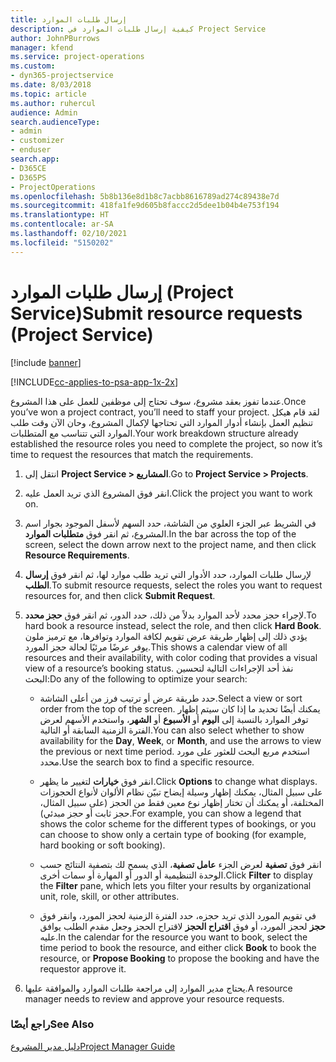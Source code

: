 ```yaml
---
title: إرسال طلبات الموارد
description: كيفية إرسال طلبات الموارد في Project Service
author: JohnPBurrows
manager: kfend
ms.service: project-operations
ms.custom:
- dyn365-projectservice
ms.date: 8/03/2018
ms.topic: article
ms.author: ruhercul
audience: Admin
search.audienceType:
- admin
- customizer
- enduser
search.app:
- D365CE
- D365PS
- ProjectOperations
ms.openlocfilehash: 5b8b136e8d1b8c7acbb8616789ad274c89438e7d
ms.sourcegitcommit: 418fa1fe9d605b8faccc2d5dee1b04b4e753f194
ms.translationtype: HT
ms.contentlocale: ar-SA
ms.lasthandoff: 02/10/2021
ms.locfileid: "5150202"
---
```

# <a name="submit-resource-requests-project-service"></a><span data-ttu-id="1e4ae-103">إرسال طلبات الموارد (Project Service)</span><span class="sxs-lookup"><span data-stu-id="1e4ae-103">Submit resource requests (Project Service)</span></span>

[!include [banner](../includes/psa-now-project-operations.md)]

[!INCLUDE[cc-applies-to-psa-app-1x-2x](../includes/cc-applies-to-psa-app-1x-2x.md)]

<span data-ttu-id="1e4ae-104">عندما تفوز بعقد مشروع، سوف تحتاج إلى موظفين للعمل على هذا المشروع.</span><span class="sxs-lookup"><span data-stu-id="1e4ae-104">Once you’ve won a project contract, you’ll need to staff your project.</span></span> <span data-ttu-id="1e4ae-105">لقد قام هيكل تنظيم العمل بإنشاء أدوار الموارد التي تحتاجها لإكمال المشروع، وحان الآن وقت طلب الموارد التي تتناسب مع المتطلبات.</span><span class="sxs-lookup"><span data-stu-id="1e4ae-105">Your work breakdown structure already established the resource roles you need to complete the project, so now it’s time to request the resources that match the requirements.</span></span>  
  
1.  <span data-ttu-id="1e4ae-106">انتقل إلى **Project Service > المشاريع**.</span><span class="sxs-lookup"><span data-stu-id="1e4ae-106">Go to **Project Service > Projects**.</span></span>  
  
2.  <span data-ttu-id="1e4ae-107">انقر فوق المشروع الذي تريد العمل عليه.</span><span class="sxs-lookup"><span data-stu-id="1e4ae-107">Click the project you want to work on.</span></span>  
  
3.  <span data-ttu-id="1e4ae-108">في الشريط عبر الجزء العلوي من الشاشة، حدد السهم لأسفل الموجود بجوار اسم المشروع، ثم انقر فوق **متطلبات الموارد**.</span><span class="sxs-lookup"><span data-stu-id="1e4ae-108">In the bar across the top of the screen, select the down arrow next to the project name, and then click **Resource Requirements**.</span></span>  
  
4.  <span data-ttu-id="1e4ae-109">لإرسال طلبات الموارد، حدد الأدوار التي تريد طلب موارد لها، ثم انقر فوق **إرسال الطلب‬**.</span><span class="sxs-lookup"><span data-stu-id="1e4ae-109">To submit resource requests, select the roles you want to request resources for, and then click **Submit Request**.</span></span>  
  
5.  <span data-ttu-id="1e4ae-110">لإجراء حجز محدد لأحد الموارد بدلاً من ذلك، حدد الدور، ثم انقر فوق **حجز محدد‬**.</span><span class="sxs-lookup"><span data-stu-id="1e4ae-110">To hard book a resource instead, select the role, and then click **Hard Book**.</span></span> <span data-ttu-id="1e4ae-111">يؤدي ذلك إلى إظهار طريقة عرض تقويم لكافة الموارد وتوافرها، مع ترميز ملون يوفر عرضًا مرئيًا لحالة حجز المورد.</span><span class="sxs-lookup"><span data-stu-id="1e4ae-111">This shows a calendar view of all resources and their availability, with color coding that provides a visual view of a resource’s booking status.</span></span> <span data-ttu-id="1e4ae-112">نفذ أحد الإجراءات التالية لتحسين البحث:</span><span class="sxs-lookup"><span data-stu-id="1e4ae-112">Do any of the following to optimize your search:</span></span>  
  
    -   <span data-ttu-id="1e4ae-113">حدد طريقة عرض أو ترتيب فرز من أعلى الشاشة.</span><span class="sxs-lookup"><span data-stu-id="1e4ae-113">Select a view or sort order from the top of the screen.</span></span> <span data-ttu-id="1e4ae-114">يمكنك أيضًا تحديد ما إذا كان سيتم إظهار توفر الموارد بالنسبة إلى **اليوم** أو **الأسبوع** أو **الشهر**، واستخدم الأسهم لعرض الفترة الزمنية السابقة أو التالية.</span><span class="sxs-lookup"><span data-stu-id="1e4ae-114">You can also select whether to show availability for the **Day**, **Week**, or **Month**, and use the arrows to view the previous or next time period.</span></span> <span data-ttu-id="1e4ae-115">استخدم مربع البحث للعثور على مورد محدد.</span><span class="sxs-lookup"><span data-stu-id="1e4ae-115">Use the search box to find a specific resource.</span></span>  
  
    -   <span data-ttu-id="1e4ae-116">انقر فوق **خيارات** لتغيير ما يظهر.</span><span class="sxs-lookup"><span data-stu-id="1e4ae-116">Click **Options** to change what displays.</span></span> <span data-ttu-id="1e4ae-117">على سبيل المثال، يمكنك إظهار وسيلة إيضاح تبيّن نظام الألوان لأنواع الحجوزات المختلفة، أو يمكنك أن تختار إظهار نوع معين فقط من الحجز (على سبيل المثال، حجز ثابت أو حجز مبدئي).</span><span class="sxs-lookup"><span data-stu-id="1e4ae-117">For example, you can show a legend that shows the color scheme for the different types of bookings, or you can choose to show only a certain type of booking (for example, hard booking or soft booking).</span></span>  
  
    -   <span data-ttu-id="1e4ae-118">انقر فوق **تصفية** لعرض الجزء **عامل تصفية**، الذي يسمح لك بتصفية النتائج حسب الوحدة التنظيمية أو الدور أو المهارة أو سمات أخرى.</span><span class="sxs-lookup"><span data-stu-id="1e4ae-118">Click **Filter** to display the **Filter** pane, which lets you filter your results by organizational unit, role, skill, or other attributes.</span></span>  
  
    -   <span data-ttu-id="1e4ae-119">في تقويم المورد الذي تريد حجزه، حدد الفترة الزمنية لحجز المورد، وانقر فوق **حجز** لحجز المورد، أو فوق **اقتراح الحجز** لاقتراح الحجز وجعل مقدم الطلب‬ يوافق عليه.</span><span class="sxs-lookup"><span data-stu-id="1e4ae-119">In the calendar for the resource you want to book, select the time period to book the resource, and either click **Book** to book the resource, or **Propose Booking** to propose the booking and have the requestor approve it.</span></span>  
  
6.  <span data-ttu-id="1e4ae-120">يحتاج مدير الموارد إلى مراجعة طلبات الموارد والموافقة عليها.</span><span class="sxs-lookup"><span data-stu-id="1e4ae-120">A resource manager needs to review and approve your resource requests.</span></span>  
  
### <a name="see-also"></a><span data-ttu-id="1e4ae-121">راجع أيضًا</span><span class="sxs-lookup"><span data-stu-id="1e4ae-121">See Also</span></span>  
 [<span data-ttu-id="1e4ae-122">دليل مدير المشروع</span><span class="sxs-lookup"><span data-stu-id="1e4ae-122">Project Manager Guide</span></span>](../psa/project-manager-guide.md)
